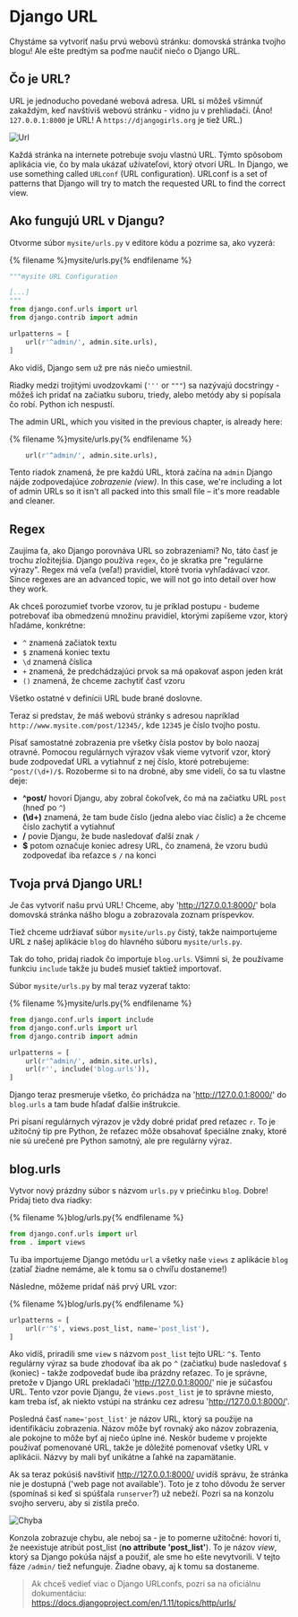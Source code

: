 # Django URL

Chystáme sa vytvoriť našu prvú webovú stránku: domovská stránka tvojho blogu! Ale ešte predtým sa poďme naučiť niečo o Django URL.

## Čo je URL?

URL je jednoducho povedané webová adresa. URL si môžeš všimnúť zakaždým, keď navštíviš webovú stránku - vidno ju v prehliadači. (Áno! `127.0.0.1:8000` je URL! A `https://djangogirls.org` je tiež URL.)

![Url](images/url.png)

Každá stránka na internete potrebuje svoju vlastnú URL. Týmto spôsobom aplikácia vie, čo by mala ukázať užívateľovi, ktorý otvorí URL. In Django, we use something called `URLconf` (URL configuration). URLconf is a set of patterns that Django will try to match the requested URL to find the correct view.

## Ako fungujú URL v Djangu?

Otvorme súbor `mysite/urls.py` v editore kódu a pozrime sa, ako vyzerá:

{% filename %}mysite/urls.py{% endfilename %}

```python
"""mysite URL Configuration

[...]
"""
from django.conf.urls import url
from django.contrib import admin

urlpatterns = [
    url(r'^admin/', admin.site.urls),
]
```

Ako vidíš, Django sem už pre nás niečo umiestnil.

Riadky medzi trojitými uvodzovkami (`'''` or `"""`) sa nazývajú docstringy - môžeš ich pridať na začiatku suboru, triedy, alebo metódy aby si popísala čo robí. Python ich nespustí.

The admin URL, which you visited in the previous chapter, is already here:

{% filename %}mysite/urls.py{% endfilename %}

```python
    url(r'^admin/', admin.site.urls),
```

Tento riadok znamená, že pre každú URL, ktorá začína na `admin` Django nájde zodpovedajúce *zobrazenie (view)*. In this case, we're including a lot of admin URLs so it isn't all packed into this small file – it's more readable and cleaner.

## Regex

Zaujíma ťa, ako Django porovnáva URL so zobrazeniami? No, táto časť je trochu zložitejšia. Django používa `regex`, čo je skratka pre "regulárne výrazy". Regex má veľa (veľa!) pravidiel, ktoré tvoria vyhľadávací vzor. Since regexes are an advanced topic, we will not go into detail over how they work.

Ak chceš porozumieť tvorbe vzorov, tu je príklad postupu - budeme potrebovať iba obmedzenú množinu pravidiel, ktorými zapíšeme vzor, ktorý hľadáme, konkrétne:

* `^` znamená začiatok textu
* `$` znamená koniec textu
* `\d` znamená číslica
* `+` znamená, že predchádzajúci prvok sa má opakovať aspon jeden krát
* `()` znamená, že chceme zachytiť časť vzoru

Všetko ostatné v definícii URL bude brané doslovne.

Teraz si predstav, že máš webovú stránky s adresou napríklad `http://www.mysite.com/post/12345/`, kde `12345` je číslo tvojho postu.

Písať samostatné zobrazenia pre všetky čísla postov by bolo naozaj otravné. Pomocou regulárnych výrazov však vieme vytvoriť vzor, ktorý bude zodpovedať URL a vytiahnuť z nej číslo, ktoré potrebujeme: `^post/(\d+)/$`. Rozoberme si to na drobné, aby sme videli, čo sa tu vlastne deje:

* **^post/** hovorí Djangu, aby zobral čokoľvek, čo má na začiatku URL `post` (hneď po `^`)
* **(\d+)** znamená, že tam bude číslo (jedna alebo viac číslic) a že chceme číslo zachytiť a vytiahnuť
* **/** povie Djangu, že bude nasledovať ďalší znak `/`
* **$** potom označuje koniec adresy URL, čo znamená, že vzoru budú zodpovedať iba reťazce s `/` na konci

## Tvoja prvá Django URL!

Je čas vytvoriť našu prvú URL! Chceme, aby 'http://127.0.0.1:8000/' bola domovská stránka nášho blogu a zobrazovala zoznam príspevkov.

Tiež chceme udržiavať súbor `mysite/urls.py` čistý, takže naimportujeme URL z našej aplikácie `blog` do hlavného súboru `mysite/urls.py`.

Tak do toho, pridaj riadok čo importuje `blog.urls`. Všimni si, že používame funkciu `include` takže ju budeš musieť taktiež importovať.

Súbor `mysite/urls.py` by mal teraz vyzerať takto:

{% filename %}mysite/urls.py{% endfilename %}

```python
from django.conf.urls import include
from django.conf.urls import url
from django.contrib import admin

urlpatterns = [
    url(r'^admin/', admin.site.urls),
    url(r'', include('blog.urls')),
]
```

Django teraz presmeruje všetko, čo prichádza na 'http://127.0.0.1:8000/' do `blog.urls` a tam bude hľadať ďalšie inštrukcie.

Pri písaní regulárnych výrazov je vždy dobré pridať pred reťazec `r`. To je užitočný tip pre Python, že reťazec môže obsahovať špeciálne znaky, ktoré nie sú urečené pre Python samotný, ale pre regulárny výraz.

## blog.urls

Vytvor nový prázdny súbor s názvom `urls.py` v priečinku `blog`. Dobre! Pridaj tieto dva riadky:

{% filename %}blog/urls.py{% endfilename %}

```python
from django.conf.urls import url
from . import views
```

Tu iba importujeme Django metódu `url` a všetky naše `views` z aplikácie `blog` (zatiaľ žiadne nemáme, ale k tomu sa o chvíľu dostaneme!)

Následne, môžeme pridať náš prvý URL vzor:

{% filename %}blog/urls.py{% endfilename %}

```python
urlpatterns = [
    url(r'^$', views.post_list, name='post_list'),
]
```

Ako vidíš, priradili sme `view` s názvom `post_list` tejto URL: `^$`. Tento regulárny výraz sa bude zhodovať iba ak po `^` (začiatku) bude nasledovať `$` (koniec) - takže zodpovedať bude iba prázdny reťazec. To je správne, pretože v Django URL prekladači 'http://127.0.0.1:8000/' nie je súčasťou URL. Tento vzor povie Djangu, že `views.post_list` je to správne miesto, kam treba ísť, ak niekto vstúpi na stránku cez adresu 'http://127.0.0.1:8000/'.

Posledná časť `name='post_list'` je názov URL, ktorý sa použije na identifikáciu zobrazenia. Názov môže byť rovnaký ako názov zobrazenia, ale pokojne to môže byť aj niečo úplne iné. Neskôr budeme v projekte používať pomenované URL, takže je dôležité pomenovať všetky URL v aplikácii. Názvy by mali byť unikátne a ľahké na zapamätanie.

Ak sa teraz pokúsiš navštiviť http://127.0.0.1:8000/ uvidíš správu, že stránka nie je dostupná ('web page not available'). Toto je z toho dôvodu že server (spomínaš si keď si spúšťala `runserver`?) už nebeží. Pozri sa na konzolu svojho serveru, aby si zistila prečo.

![Chyba](images/error1.png)

Konzola zobrazuje chybu, ale neboj sa - je to pomerne užitočné: hovorí ti, že neexistuje atribút post_list (**no attribute 'post_list'**). To je názov *view*, ktorý sa Django pokúša nájsť a použiť, ale sme ho ešte nevytvorili. V tejto fáze `/admin/` tiež nefunguje. Žiadne obavy, aj k tomu sa dostaneme.

> Ak chceš vedieť viac o Django URLconfs, pozri sa na oficiálnu dokumentáciu: https://docs.djangoproject.com/en/1.11/topics/http/urls/